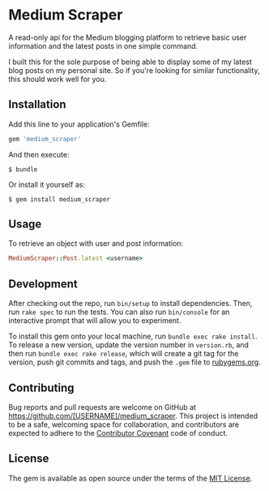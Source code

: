 # Medium Scraper

A read-only api for the Medium blogging platform to retrieve basic user information and the latest posts in one simple command. 

I built this for the sole purpose of being able to display some of my latest blog posts on my personal site. So if you're looking for similar functionality, this should work well for you. 

## Installation

Add this line to your application's Gemfile:

```ruby
gem 'medium_scraper'
```

And then execute:

    $ bundle

Or install it yourself as:

    $ gem install medium_scraper

## Usage

To retrieve an object with user and post information:

```ruby
MediumScraper::Post.latest <username>
```

## Development

After checking out the repo, run `bin/setup` to install dependencies. Then, run `rake spec` to run the tests. You can also run `bin/console` for an interactive prompt that will allow you to experiment.

To install this gem onto your local machine, run `bundle exec rake install`. To release a new version, update the version number in `version.rb`, and then run `bundle exec rake release`, which will create a git tag for the version, push git commits and tags, and push the `.gem` file to [rubygems.org](https://rubygems.org).

## Contributing

Bug reports and pull requests are welcome on GitHub at https://github.com/[USERNAME]/medium_scraper. This project is intended to be a safe, welcoming space for collaboration, and contributors are expected to adhere to the [Contributor Covenant](http://contributor-covenant.org) code of conduct.


## License

The gem is available as open source under the terms of the [MIT License](http://opensource.org/licenses/MIT).

